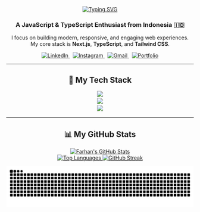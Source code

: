 <div align="center">

<a href="https://farhndv.me" target="_blank">
  <img src="https://readme-typing-svg.herokuapp.com?font=Fira+Code&size=32&pause=1000&color=D7BCEE&center=true&vCenter=true&width=700&lines=Hi%2C+I'm+Farhan+Maulana+P.;A+Passionate+Front-End+Developer;Always+Learning+%26+Building" alt="Typing SVG" />
</a>

<h3>A JavaScript & TypeScript Enthusiast from Indonesia 🇮🇩</h3>

<p>
    I focus on building modern, responsive, and engaging web experiences. <br> 
    My core stack is <b>Next.js</b>, <b>TypeScript</b>, and <b>Tailwind CSS</b>.
</p>

<p>
    <a href="https://www.linkedin.com/in/farhan-maulana-pangestu-ba8a3537b/" target="_blank">
        <img src="https://img.shields.io/badge/LinkedIn-0077B5?style=for-the-badge&logo=linkedin&logoColor=white" alt="LinkedIn" />
    </a>
    &nbsp;
    <a href="https://www.instagram.com/farhanbaeee/?hl=id" target="_blank">
        <img src="https://img.shields.io/badge/Instagram-E4405F?style=for-the-badge&logo=instagram&logoColor=white" alt="Instagram" />
    </a>
    &nbsp;
    <a href="mailto:farhanmaulana1710@gmail.com" target="_blank">
        <img src="https://img.shields.io/badge/Gmail-D14836?style=for-the-badge&logo=gmail&logoColor=white" alt="Gmail" />
    </a>
    &nbsp;
    <a href="https://farhndv.me" target="_blank">
        <img src="https://img.shields.io/badge/Portfolio-000000?style=for-the-badge&logo=vercel&logoColor=white" alt="Portfolio" />
    </a>
</p>

<hr>

<h2 align="center">🚀 My Tech Stack</h2>

<p align="center">
    <a href="https://skillicons.dev">
        <img src="https://skillicons.dev/icons?i=react,nextjs,ts,js,html,css,tailwindcss,vite" />
    </a>
    <br>
    <a href="https://skillicons.dev">
        <img src="https://skillicons.dev/icons?i=nodejs,express,prisma,mysql,postgresql,php,laravel" />
    </a>
    <br>
    <a href="https://skillicons.dev">
        <img src="https://skillicons.dev/icons?i=git,github,docker,postman,npm,vercel,figma" />
    </a>
</p>

<hr>

<h2 align="center">📊 My GitHub Stats</h2>

<p align="center">
    <a href="https://github.com/anuraghazra/github-readme-stats">
        <img 
            src="https://github-readme-stats.vercel.app/api?username=fmpangestu&show_icons=true&theme=github_dark&hide_border=true&include_all_commits=true&count_private=true" 
            alt="Farhan's GitHub Stats"
        />
    </a>
    <br>
    <a href="https://github.com/anuraghazra/github-readme-stats">
        <img 
            src="https://github-readme-stats.vercel.app/api/top-langs/?username=fmpangestu&layout=compact&theme=github_dark&hide_border=true&hide=css,html,php" 
            alt="Top Languages"
        />
    </a>
    <a href="https://git.io/streak-stats">
        <img 
            src="https://github-readme-streak-stats.onrender.com/?user=fmpangestu&theme=github_dark&hide_border=true" 
            alt="GitHub Streak"
        />
    </a>
</p>

<picture>
  <source media="(prefers-color-scheme: dark)" srcset="https://raw.githubusercontent.com/fmpangestu/fmpangestu/output/github-contribution-grid-snake-dark.svg">
  <source media="(prefers-color-scheme: light)" srcset="https://raw.githubusercontent.com/fmpangestu/fmpangestu/output/github-contribution-grid-snake.svg">
  <img alt="github contribution grid snake animation" src="https://raw.githubusercontent.com/fmpangestu/fmpangestu/output/github-contribution-grid-snake.svg">
</picture>

</div>

